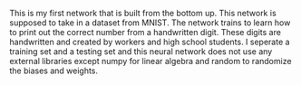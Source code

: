 This is my first network that is built from the bottom up. This network is supposed to take in a dataset from MNIST. The network trains to learn how to print out the
correct number from a handwritten digit. These digits are handwritten and created by workers and high school students. I seperate a training set and a testing set and 
this neural network does not use any external libraries except numpy for linear algebra and random to randomize the biases and weights.
